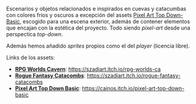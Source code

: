 Escenarios y objetos relacionados e inspirados en cuevas y catacumbas con colores fríos y oscuros a excepción del assets <ins>Pixel Art Top Down-Basic</ins>, escogido para una escena exterior, además de contener elementos que encajan con la estética del proyecto. Todo siendo *pixel-art* desde una perspectica *top-down*.

Además hemos añadido *sprites* propios como el del *player* (licencia libre).

Links de los assets: 
- <ins>**RPG Worlds Cavern**</ins>: https://szadiart.itch.io/rpg-worlds-ca
- <ins>**Rogue Fantasy Catacombs**</ins>: https://szadiart.itch.io/rogue-fantasy-catacombs
- <ins>**Pixel Art Top Down Basic**</ins>: https://cainos.itch.io/pixel-art-top-down-basic
